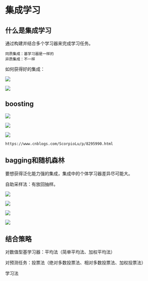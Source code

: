 # 集成学习

## 什么是集成学习

通过构建并结合多个学习器来完成学习任务。

	同质集成：基学习器是一样的
	异质集成：不一样

如何获得好的集成：

![](https://i.imgur.com/8GjScxv.jpg)

![](https://i.imgur.com/2NKaRI1.jpg)

## boosting

![](https://i.imgur.com/05lYGYP.jpg)

![](https://i.imgur.com/6XmRxTA.jpg)

![](https://i.imgur.com/zm3E3I2.jpg)

	https://www.cnblogs.com/ScorpioLu/p/8295990.html

## bagging和随机森林

要想获得泛化能力强的集成，集成中的个体学习器差异尽可能大。

自助采样法：有放回抽样。

![](https://i.imgur.com/dtbPkpX.jpg)

![](https://i.imgur.com/n8SA5q7.jpg)

![](https://i.imgur.com/fShjzNY.jpg)

![](https://i.imgur.com/o7SaLt0.jpg)

## 结合策略

对数值型基学习器：平均法（简单平均法、加权平均法）

对预测任务：投票法（绝对多数投票法、相对多数投票法、加权投票法）

学习法